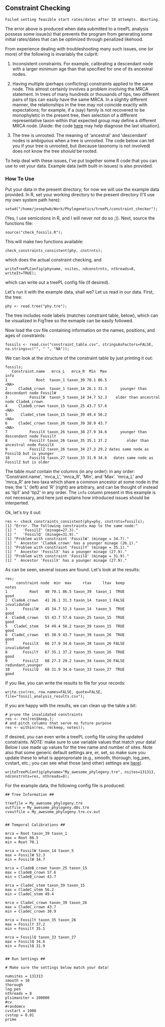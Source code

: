 ## Constraint Checking

```
Failed setting feasible start rates/dates after 10 attempts. Aborting.
```
The error above is produced when data submitted to a treePL analysis possess some issue(s) that prevents the program from generating some initial rates/dates that can be optimized through penalized likehood.

From experience dealing with troubleshooting many such issues, one (or more) of the following is invariably the culprit:

1. Inconsistent constraints. For example, calibrating a descendant node with a larger minimum age than that specified for one of its ancestral nodes.

2. Having multiple (perhaps conflicting) constraints applied to the same node. This almost certainly involves a problem involving the MRCA statement. In trees of many hundreds or thousands of tips, two different pairs of tips can easily have the same MRCA. In a slightly different manner, the relationships in the tree may not coincide exactly with expectations; for example, if a (say) family is not recovered to be monophyletic in the present tree, then selection of a different representative taxon within that expected group may define a different MRCA node. [Aside: the code [here](https://gist.github.com/josephwb/f3d35f8833a07f71002af7726b12652b) may help diagnose the last situation].

3. The tree is unrooted. The meaning of 'ancestral' and 'descendant' nodes is ambiguous when a tree is unrooted. The code below can tell you if your tree is unrooted, but (because taxonomy is not involved) does not know the tree _shoiuld_ be rooted.


To help deal with these issues, I've put together some R code that you can use to vet your data. Example data (with built-in issues) is also provided.

### How To Use

Put your data in the present directory; for now we will use the example data provided. In R, set your working directory to the present directory (I'll use my own system path here):

```
setwd("/home/josephwb/Work/Phylogenetics/treePL/constraint_checker");
```
(Yes, I use semicolons in R, and I will never _not_ do so ;)). Next, source the functions file:
```
source("check_fossils.R");
```
This will make two functions available:
```
check_constraints_consistent(phy, cnstrnts);
```
which does the actual constraint checking, and
```
writeTreePLConfig(phyname, nsites, ndconstrnts, nthreads=8, writeIt=TRUE);
```
which can write out a treePL config file (if desired).

Let's run it with the example data, shall we? Let us read in our data. First, the tree:
```
phy <- read.tree("phy.tre");
```
The tree includes node labels (matches constraint table, below), which can be visualized in FigTree so the exmaple can be easily followed.

Now load the csv file containing information on the names, positions, and ages of constraints:
```
fossils <- read.csv("constraint_table.csv", stringsAsFactors=FALSE, na.strings=c("", " ", "NA"));
```
We can look at the structure of the constraint table by just printing it out:
```
fossils;
   Constraint.name   mrca_L   mrca_R  Min  Max                                      info
1             Root  taxon_1 taxon_39 70.1 86.5                                      <NA>
2     CladeA_crown  taxon_1 taxon_14 26.1 31.3      younger than descendant node FossilW
3          FossilW  taxon_5 taxon_14 34.7 52.3    older than ancestral node CladeA_crown
4     CladeB_crown taxon_15 taxon_25 43.7 57.6                                      <NA>
5      CladeC_stem taxon_15 taxon_39 49.4 56.2                                      <NA>
6     CladeC_crown taxon_26 taxon_39 38.9 43.7                                      <NA>
7          FossilX taxon_26 taxon_38 27.9 34.6      younger than descendant node FossilY
8          FossilY taxon_26 taxon_35 35.1 37.2         older than ancestral node FossilX
9          FossilZ taxon_26 taxon_34 27.3 29.2 dates same node as FossilQ but is younger
10         FossilQ taxon_27 taxon_33 31.9 34.6   dates same node as FossilZ but is older
```
The table _must_ contain the columns (in any order): in any order:
'Constraint.name', 'mrca_L', 'mrca_R', 'Min', and 'Max'. 'mrca_L' and 'mrca_R' are two taxa which share a common ancestor at some node in the tree; the 'L' (left) and 'R' (right) are arbitrary, and can be thought of instead as 'tip1' and 'tip2' in any order. The `info` column present in this example is not necessary, and here just explains how introduced issues should be interperted. 

Ok, let's try it out:
```
res <- check_constraints_consistent(phy=phy, cnstrnts=fossils);
[1] "Error. The following constraints map to the same node:"
[1] "   'FossilZ' (minage=27.3)."
[1] "   'FossilQ' (minage=31.9)."
[1] "Problem with constraint 'FossilW' (minage = 34.7)."
[1] "  Ancestor 'CladeA_crown' has a younger minage (26.1)."
[1] "Problem with constraint 'FossilY' (minage = 35.1)."
[1] "  Ancestor 'FossilX' has a younger minage (27.9)."
[1] "Problem with constraint 'FossilQ' (minage = 31.9)."
[1] "  Ancestor 'FossilX' has a younger minage (27.9)."
```
As can be seen, several issues are found. Let's look at the results:
```
res;
     constraint node  min  max     rtax     ltax  keep             notes
1          Root   40 70.1 86.5 taxon_39  taxon_1  TRUE              good
2  CladeA_crown   41 26.1 31.3 taxon_14  taxon_1 FALSE       invalidated
3       FossilW   45 34.7 52.3 taxon_14  taxon_5  TRUE              good
4  CladeB_crown   55 43.7 57.6 taxon_25 taxon_15  TRUE              good
5   CladeC_stem   54 49.4 56.2 taxon_39 taxon_15  TRUE              good
6  CladeC_crown   65 38.9 43.7 taxon_39 taxon_26  TRUE              good
7       FossilX   66 27.9 34.6 taxon_38 taxon_26 FALSE       invalidated
8       FossilY   67 35.1 37.2 taxon_35 taxon_26  TRUE              good
9       FossilZ   68 27.3 29.2 taxon_34 taxon_26 FALSE redundant,younger
10      FossilQ   68 31.9 34.6 taxon_33 taxon_27  TRUE              good
```
If you like, you can write the results to file for your records:
```
write.csv(res, row.names=FALSE, quote=FALSE, file="fossil_analysis_results.csv");
```
If you are happy with the results, we can clean up the table a bit:
```
# prune the invalidated constraints
res <- res[res$keep,];
# and pitch columns that serve no future purpose
res <- within(res, rm(keep, notes));
```
If desired, you can even write a treePL config file using the updated constraints. *NOTE:* make sure to use variable values that match your data! Below I use made up values for the tree name and number of sites. Note also that some generic default settings are, er, set, so make sure you update these to what is approproriate (e.g., smooth, thorough, log_pen, cvstart, etc.; you can see what those (and other) settings are [here](https://github.com/blackrim/treePL/wiki/Run-Options)).
```
writeTreePLConfig(phyname="My_awesome_phylogeny.tre", nsites=131313, ndconstrnts=res, nthreads=8);
```
For the example data, the following config file is produced:
```
## Tree Information ##

treefile = My_awesome_phylogeny.tre
outfile = My_awesome_phylogeny.d8s.tre
cvoutfile = My_awesome_phylogeny.tre.cv.out


## Temporal Calibrations ##

mrca = Root taxon_39 taxon_1
max = Root 86.5
min = Root 70.1

mrca = FossilW taxon_14 taxon_5
max = FossilW 52.3
min = FossilW 34.7

mrca = CladeB_crown taxon_25 taxon_15
max = CladeB_crown 57.6
min = CladeB_crown 43.7

mrca = CladeC_stem taxon_39 taxon_15
max = CladeC_stem 56.2
min = CladeC_stem 49.4

mrca = CladeC_crown taxon_39 taxon_26
max = CladeC_crown 43.7
min = CladeC_crown 38.9

mrca = FossilY taxon_35 taxon_26
max = FossilY 37.2
min = FossilY 35.1

mrca = FossilQ taxon_33 taxon_27
max = FossilQ 34.6
min = FossilQ 31.9


## Run Settings ##

# Make sure the settings below match your data!

numsites = 131313
smooth = 10
thorough
log_pen
nthreads = 8
plsimaniter = 200000
#cv
#randomcv
cvstart = 1000
cvstop = 0.01
prime
```